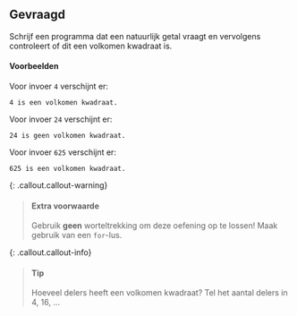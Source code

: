 
## Gevraagd
Schrijf een programma dat een natuurlijk getal vraagt en vervolgens controleert of dit een volkomen kwadraat is.

#### Voorbeelden
Voor invoer `4` verschijnt er:
```
4 is een volkomen kwadraat.
```

Voor invoer `24` verschijnt er:
```
24 is geen volkomen kwadraat.
```

Voor invoer `625` verschijnt er:
```
625 is een volkomen kwadraat.
```

{: .callout.callout-warning}
>#### Extra voorwaarde <span class="mdi mdi-alert"></span> 
> Gebruik **geen** worteltrekking om deze oefening op te lossen! Maak gebruik van een `for`-lus.

{: .callout.callout-info}
>#### Tip
> Hoeveel delers heeft een volkomen kwadraat? Tel het aantal delers in 4, 16, ...

